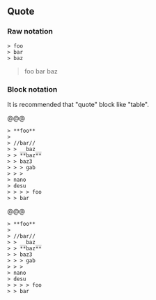 ## Quote

### Raw notation

```
> foo
> bar
> baz
```

> foo
> bar
> baz

### Block notation

It is recommended that "quote" block like "table".

@@@

```quote
> **foo**
>
> //bar//
> > __baz__
> > **baz**
> > baz3
> > > gab
> > >
> nano
> desu
> > > > foo
> > bar
```

@@@

```quote
> **foo**
>
> //bar//
> > __baz__
> > **baz**
> > baz3
> > > gab
> > >
> nano
> desu
> > > > foo
> > bar
```
